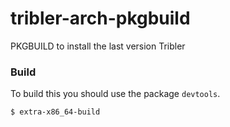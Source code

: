 # tribler-arch-pkgbuild

PKGBUILD to install the last version Tribler

### Build

To build this you should use the package `devtools`.

```
$ extra-x86_64-build
```

